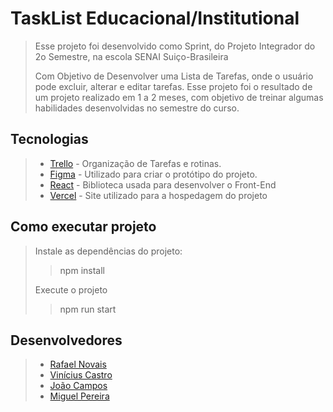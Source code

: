 # TaskList Educacional/Institutional
> Esse projeto foi desenvolvido como Sprint, do Projeto Integrador do 2o Semestre, na escola SENAI Suiço-Brasileira
>
> Com Objetivo de Desenvolver uma Lista de Tarefas, onde o usuário pode excluir, alterar e editar tarefas. Esse projeto foi o resultado de um projeto realizado em 1 a 2 meses, com objetivo de treinar algumas habilidades desenvolvidas no semestre do curso.
>
## Tecnologias
>- [Trello](trello.com) - Organização de Tarefas e rotinas.
>- [Figma](figma.com) - Utilizado para criar o protótipo do projeto.
>- [React](react.dev/) - Biblioteca usada para desenvolver o Front-End
>- [Vercel](vercel.com) - Site utilizado para a hospedagem do projeto
## Como executar projeto
> Instale as dependências do projeto:
>> npm install
>> 
> Execute o projeto
>> npm run start
## Desenvolvedores
>- [Rafael Novais](https://github.com/oN0V41S)
>- [Vinícius Castro](https://github.com/Vinecastro)
>- [João Campos](https://github.com/JoaoCamposDev)
>- [Miguel Pereira](https://github.com/Miguel1DM)
